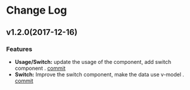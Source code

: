 # Change Log

## v1.2.0(2017-12-16)

### Features

- **Usage/Switch:** update the usage of the component, add switch component . [commit](https://github.com/xuqiang521/vui/commit/067f1c7a5ef0242136258a57226110c422b466cf)
-  **Switch:** Improve the switch component, make the data use v-model . [commit](https://github.com/xuqiang521/vui/commit/17897ef331895a02334be5a9bee99baf44df93ea)
